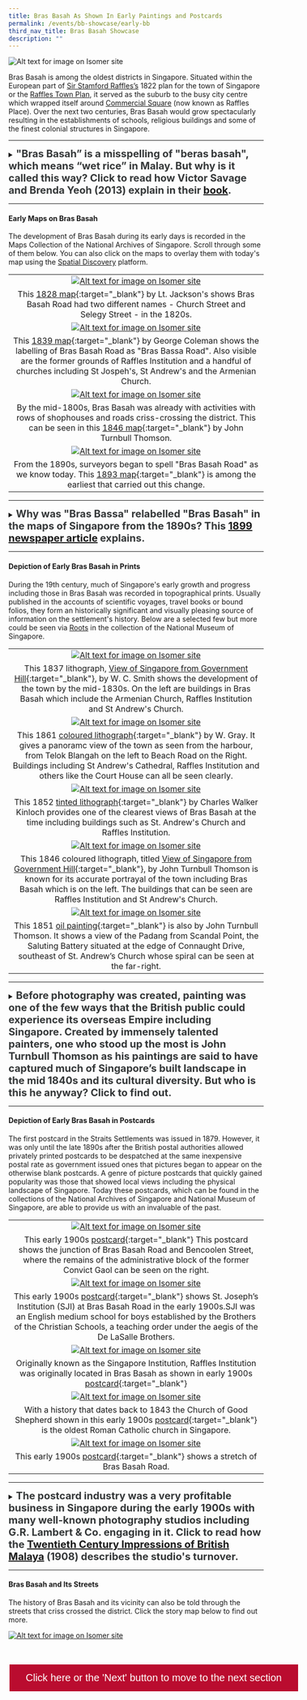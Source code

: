 ```yaml
---
title: Bras Basah As Shown In Early Paintings and Postcards
permalink: /events/bb-showcase/early-bb
third_nav_title: Bras Basah Showcase
description: ""
---
```

![Alt text for image on Isomer site](/images/painting-4.jpg)

Bras Basah is among the oldest districts in Singapore. Situated within the European part of [Sir Stamford Raffles’s](http://eresources.nlb.gov.sg/infopedia/articles/SIP_715_2004-12-15.html) 1822 plan for the town of Singapore or the [Raffles Town Plan](https://eresources.nlb.gov.sg/infopedia/articles/SIP_658_2005-01-07.html), it served as the suburb to the busy city centre which wrapped itself around [Commercial Square](https://eresources.nlb.gov.sg/infopedia/articles/SIP_864_2004-12-30.html) (now known as Raffles Place). Over the next two centuries, Bras Basah would grow spectacularly resulting in the establishments of schools, religious buildings and some of the finest colonial structures in Singapore.

_______

<details>
<summary><span style="font-weight: 700; font-size: 20px; font-style: normal; color:#353839">"Bras Basah” is a misspelling of "beras basah", which means “wet rice” in Malay. But why is it called this way? Click to read how Victor Savage and Brenda Yeoh (2013) explain in their <a href="https://eservice.nlb.gov.sg/item_holding.aspx?bid=200123850">book</a>.</span></summary>
<br>
<span style="font-weight: 400; font-size: 20px; font-style: normal; color:#778899">The road was so-called because in the early days, wet rice was laid to dry here on the banks of the "fresh water stream" (now the Stamford Canal). Another version is that before the area before Bras Basah Road and Stamford was filled in, cargoes of rice were brought by boats into the lagoon and spread to dry on the road. One one occasion, high tides wet the rice.</span>
	
</details>

_____

#### **Early Maps on Bras Basah**

The development of Bras Basah during its early days is recorded in the Maps Collection of the National Archives of Singapore. Scroll through some of them below. You can also click on the maps to overlay them with today's map using the [Spatial Discovery](https://search.nlb.gov.sg/spatialdiscovery/) platform.

| | 
|:--------:| 
| [![Alt text for image on Isomer site](/images/sample-bb-map-1828.png)](https://www.nas.gov.sg/archivesonline/maps_building_plans/record-details/f9926418-115c-11e3-83d5-0050568939ad)|
|This [1828 map](https://www.nas.gov.sg/archivesonline/maps_building_plans/record-details/f9926418-115c-11e3-83d5-0050568939ad){:target="_blank"} by Lt. Jackson's shows Bras Basah Road had two different names - Church Street and Selegy Street - in the 1820s. |
| [![Alt text for image on Isomer site](/images/sample-bb-map-1830.png)](https://www.nas.gov.sg/archivesonline/maps_building_plans/record-details/fb0ace86-115c-11e3-83d5-0050568939ad)|
|This [1839 map](https://www.nas.gov.sg/archivesonline/maps_building_plans/record-details/fb0ace86-115c-11e3-83d5-0050568939ad){:target="_blank"} by George Coleman shows the labelling of Bras Basah Road as "Bras Bassa Road". Also visible are the former grounds of Raffles Institution and a handful of churches including St Jospeh's, St Andrew's and the Armenian Church.|
| [![Alt text for image on Isomer site](/images/sample-bb-map-1846.png)](https://www.nas.gov.sg/archivesonline/maps_building_plans/record-details/fb0ace86-115c-11e3-83d5-0050568939ad)|
|By the mid-1800s, Bras Basah was already with activities with rows of shophouses and roads criss-crossing the district. This can be seen in this [1846 map](https://www.nas.gov.sg/archivesonline/maps_building_plans/record-details/fb0ace86-115c-11e3-83d5-0050568939ad){:target="_blank"} by John Turnbull Thomson.|
| [![Alt text for image on Isomer site](/images/sample-bb-map-1893.png)](https://www.nas.gov.sg/archivesonline/maps_building_plans/record-details/c912530c-66c8-11e3-bb37-0050568939ad)|
| From the 1890s, surveyors began to spell "Bras Basah Road" as we know today. This [1893 map](https://www.nas.gov.sg/archivesonline/maps_building_plans/record-details/c912530c-66c8-11e3-bb37-0050568939ad){:target="_blank"} is among the earliest that carried out this change. |

_____

<details>
<summary><span style="font-weight: 700; font-size: 20px; font-style: normal; color:#353839">Why was "Bras Bassa" relabelled "Bras Basah" in the maps of Singapore from the 1890s? This <a href="http://eresources.nlb.gov.sg/newspapers/Digitised/Article/singfreepresswk18990601-1.2.51">1899 newspaper article</a> explains.</span></summary>
<br>
<span style="font-weight: 400; font-size: 20px; font-style: normal; color:#778899">"The new enamelled street signs being put up by the Municipality are blue on white, instead of the old white on blue...The spelling seems to have received some attention, the "Bras Bassa Road" becomes "Bras Basah Road". The latter gives some indication of the meaning of the name and send thoughts back to the padi fields that at one time occupied the valley stretching from Fort Canning eastward."</span>
	
</details>

_____


#### **Depiction of Early Bras Basah in Prints**

During the 19th century, much of Singapore's early growth and progress including those in Bras Basah was recorded in topographical prints. Usually published in the accounts of scientific voyages, travel books or bound folios, they form an historically significant and visually pleasing source of information on the settlement's history. Below are a selected few but more could be seen via [Roots](https://www.roots.gov.sg/) in the collection of the National Museum of Singapore.

| | 
|:--------:| 
| [![Alt text for image on Isomer site](/images/painting-1.jpg)](https://www.nas.gov.sg/archivesonline/photographs/record-details/d4f65b2e-1161-11e3-83d5-0050568939ad)|
| This 1837 lithograph, [View of Singapore from Government Hill](https://www.nas.gov.sg/archivesonline/photographs/record-details/d4f65b2e-1161-11e3-83d5-0050568939ad){:target="_blank"}, by W. C. Smith shows the development of the town by the mid-1830s. On the left are buildings in Bras Basah which include the Armenian Church, Raffles Institution and St Andrew's Church.  |
| [![Alt text for image on Isomer site](/images/painting-3.jpg)](https://www.nas.gov.sg/archivesonline/maps_building_plans/record-details/f9926418-115c-11e3-83d5-0050568939ad)|
|This 1861 [coloured lithograph](https://www.nas.gov.sg/archivesonline/maps_building_plans/record-details/f9926418-115c-11e3-83d5-0050568939ad){:target="_blank"} by W. Gray. It gives a panoramc view of the town as seen from the harbour, from Telok Blangah on the left to Beach Road on the Right. Buildings including St Andrew's Cathedral, Raffles Institution and others like the Court House can all be seen clearly. |
|[![Alt text for image on Isomer site](/images/painting-4.jpg)](https://www.nas.gov.sg/archivesonline/maps_building_plans/record-details/f9926418-115c-11e3-83d5-0050568939ad)|
|This 1852 [tinted lithograph](https://www.nas.gov.sg/archivesonline/maps_building_plans/record-details/f9926418-115c-11e3-83d5-0050568939ad){:target="_blank"} by Charles Walker Kinloch provides one of the clearest views of Bras Basah at the time including buildings such as St. Andrew's Church and Raffles Institution. |
| [![Alt text for image on Isomer site](/images/painting-2.jpg)](https://www.nas.gov.sg/archivesonline/photographs/record-details/d4f65b2e-1161-11e3-83d5-0050568939ad)|
|This 1846 coloured lithograph, titled [View of Singapore from Government Hill](https://www.nas.gov.sg/archivesonline/photographs/record-details/d4f65b2e-1161-11e3-83d5-0050568939ad){:target="_blank"}, by John Turnbull Thomson is known for its accurate portrayal of the town including Bras Basah which is on the left. The buildings that can be seen are Raffles Institution and St Andrew's Church. |
|[![Alt text for image on Isomer site](/images/painting-5.jpg)](https://www.roots.gov.sg/Collection-Landing/listing/1052004)|
|This 1851 [oil painting](https://www.roots.gov.sg/Collection-Landing/listing/1052004){:target="_blank"} is also by John Turnbull Thomson. It shows a view of the Padang from Scandal Point, the Saluting Battery situated at the edge of Connaught Drive, southeast of St. Andrew’s Church whose spiral can be seen at the far-right.  |

_____

<details>
<summary><span style="font-weight: 700; font-size: 20px; font-style: normal; color:#353839">Before photography was created, painting was one of the few ways that the British public could experience its overseas Empire including Singapore. Created by immensely talented painters, one who stood up the most is John Turnbull Thomson as his paintings are said to have captured much of Singapore’s built landscape in the mid 1840s and its cultural diversity. But who is this he anyway? Click to find out.</span></summary>
<br>
<span style="font-weight: 400; font-size: 20px; font-style: normal; color:#778899">John Turnbull Thomson was the Government Surveyor of the Straits Settlements from 1841 to 1853. He made a number of important contributions during his 12 years in Singapore, including the creation of maps of early Singapore, as well as the design and construction of several buildings and other public infrastructure on the island. A self-taught artist and prolific writer, Thomson’s collection of paintings, books and articles now serve as invaluable records of the architecture and life of early Singapore.</span>
	
</details>

_____

#### **Depiction of Early Bras Basah in Postcards**

The first postcard in the Straits Settlements was issued in 1879. However, it was only until the late 1890s after the British postal authorities allowed privately printed postcards to be despatched at the same inexpensive postal rate as government issued ones that pictures began to appear on the otherwise blank postcards. A genre of picture postcards that quickly gained popularity was those that showed local views including the physical landscape of Singapore. Today these postcards, which can be found in the collections of the National Archives of Singapore and National Museum of Singapore, are able to provide us with an invaluable of the past.

| | 
|:--------:| 
| [![Alt text for image on Isomer site](/images/postcard-1.jpg)](https://www.roots.gov.sg/Collection-Landing/listing/1073598)|
|This early 1900s [postcard](https://www.roots.gov.sg/Collection-Landing/listing/1073598){:target="_blank"} This postcard shows the junction of Bras Basah Road and Bencoolen Street, where the remains of the administrative block of the former Convict Gaol can be seen on the right. |
| [![Alt text for image on Isomer site](/images/postcard-2.jpg)](https://www.roots.gov.sg/Collection-Landing/listing/1193647)|
|This early 1900s [postcard](https://www.roots.gov.sg/Collection-Landing/listing/1193647){:target="_blank"} shows St. Joseph’s Institution (SJI) at Bras Basah Road in the early 1900s.SJI was an English medium school for boys established by the Brothers of the Christian Schools, a teaching order under the aegis of the De LaSalle Brothers. |
| [![Alt text for image on Isomer site](/images/postcard-3.jpg)](https://www.roots.gov.sg/Collection-Landing/listing/1046090)|
|Originally known as the Singapore Institution, Raffles Institution was originally located in Bras Basah as shown in early 1900s [postcard](https://www.roots.gov.sg/Collection-Landing/listing/1046090){:target="_blank"} |
|[![Alt text for image on Isomer site](/images/postcard-4.jpg)](https://www.roots.gov.sg/Collection-Landing/listing/1120868)|
|With a history that dates back to 1843 the Church of Good Shepherd shown in this early 1900s [postcard](https://www.roots.gov.sg/Collection-Landing/listing/1120868){:target="_blank"} is the oldest Roman Catholic church in Singapore.|
|[![Alt text for image on Isomer site](/images/postcard-5.jpg)](https://www.nas.gov.sg/archivesonline/photographs/record-details/d5b7d64c-1161-11e3-83d5-0050568939ad)|
|This early 1900s [postcard](https://www.nas.gov.sg/archivesonline/photographs/record-details/d5b7d64c-1161-11e3-83d5-0050568939ad){:target="_blank"} shows a stretch of Bras Basah Road.|


_____

<details>
<summary><span style="font-weight: 700; font-size: 20px; font-style: normal; color:#353839">The postcard industry was a very profitable business in Singapore during the early 1900s with many well-known photography studios including G.R. Lambert & Co. engaging in it. Click to read how the <a href="https://eservice.nlb.gov.sg/item_holding.aspx?bid=4558051">Twentieth Century Impressions of British Malaya</a> (1908) describes the studio's turnover.</span></summary>
<br>
<span style="font-weight: 400; font-size: 20px; font-style: normal; color:#778899">Lambert has maintained a high reputation for artistic portraiture, and of landscapes they have one of the finest collections in the East, comprising about three thousand subjects relating to Siam, Singapore, Borneo, Malaya and China. An extensive trade is done in picture poscards, the turnover being about a quarter million cards a year. A large stock of apparatus is always kept in hand.</span>
	
</details>

_____

#### **Bras Basah and Its Streets**

The history of Bras Basah and its vicinity can also be told through the streets that criss crossed the district. Click the story map below to find out more.

[![Alt text for image on Isomer site](/images/storymap-bb-streets-main.png)](https://uploads.knightlab.com/storymapjs/04f5c05311b7e48aadefd0cdd269c308/brash-basah-its-streets/index.html)

<br>
<html>
<head>
<style>
.button {
  background-color: #BA0C2F;
  border: none;
  color: white;
  padding: 15px 32px;
  text-align: center;
  text-decoration: none;
  display: inline-block;
  font-size: 20px;
  margin: 4px 2px;
  cursor: pointer;
}
</style>
</head>
<body>

<a href="entertainment"><input type="button" class="button" value="Click here or the 'Next' button to move to the next section"></a>

</body>
</html>